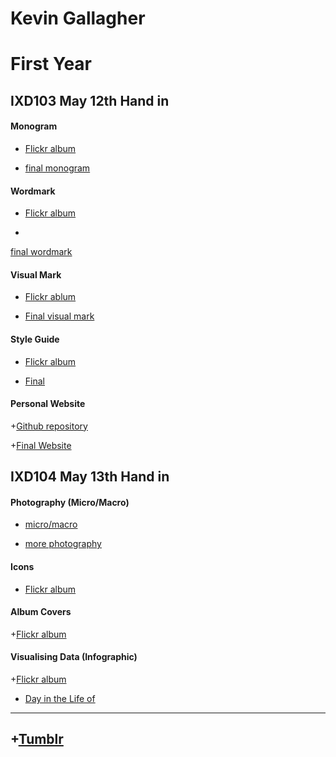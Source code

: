 Kevin Gallagher
=====================
First Year  
========================


IXD103 May 12th Hand in
-----------------------



#### Monogram

+ [Flickr album](https://www.flickr.com/photos/kevingallagherixd/albums/72157664528041345)

+ [final monogram](https://www.flickr.com/photos/kevingallagherixd/26928106716/in/album-72157664528041345/)


#### Wordmark

+ [Flickr album](https://www.flickr.com/photos/kevingallagherixd/albums/72157668186900076)

+
[final wordmark](https://www.flickr.com/photos/kevingallagherixd/26926443996/in/album-72157668186900076/)


#### Visual Mark

+ [Flickr ablum](https://www.flickr.com/photos/kevingallagherixd/albums/72157665840197124)

+ [Final visual mark](https://www.flickr.com/photos/kevingallagherixd/26928106716/in/album-72157664528041345/)


#### Style Guide

+ [Flickr album](https://www.flickr.com/photos/kevingallagherixd/albums/72157668198420876)

+ [Final](https://www.flickr.com/photos/kevingallagherixd/26360918223/in/album-72157668198420876/)


#### Personal Website

+[Github repository](https://github.com/kevingallagher/style-guide)

+[Final Website](https://kevingallagher.github.io/style-guide/website2.html)





IXD104 May 13th Hand in
-----------------------


#### Photography (Micro/Macro)

+ [micro/macro](https://www.flickr.com/photos/kevingallagherixd/albums/72157662414941884)

+ [more photography](https://www.flickr.com/photos/kevingallagherixd/albums/72157664771334945)


#### Icons 

+ [Flickr album](https://www.flickr.com/photos/kevingallagherixd/albums/72157665848451343)



#### Album Covers

+[Flickr album](https://www.flickr.com/photos/kevingallagherixd/albums/72157668183200706)


#### Visualising Data (Infographic)

+[Flickr album](https://www.flickr.com/photos/kevingallagherixd/albums/72157665851160693)

+ [Day in the Life of](https://www.flickr.com/photos/kevingallagherixd/in/album-72157665851160693)



-------------------------------------------
## +[Tumblr](http://designshideout.tumblr.com/)

